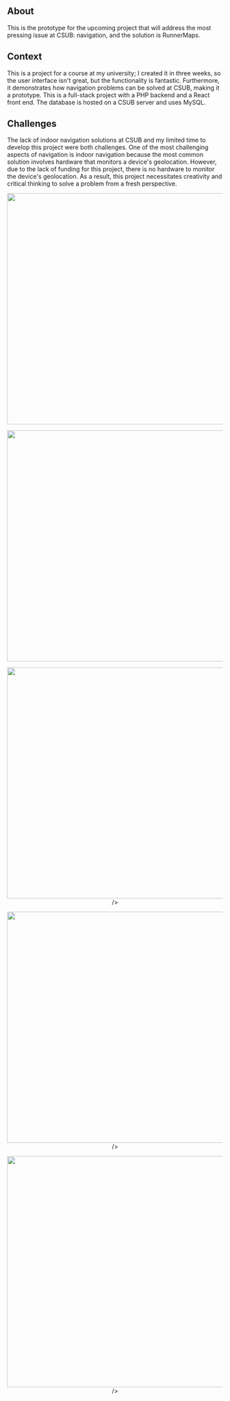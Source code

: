 ## About

This is the prototype for the upcoming project that will address the most pressing issue at CSUB: navigation, and the solution is RunnerMaps.

## Context

This is a project for a course at my university; I created it in three weeks, so the user interface isn't great, but the functionality is fantastic. Furthermore, it demonstrates how navigation problems can be solved at CSUB, making it a prototype. This is a full-stack project with a PHP backend and a React front end. The database is hosted on a CSUB server and uses MySQL.

## Challenges

The lack of indoor navigation solutions at CSUB and my limited time to develop this project were both challenges.
One of the most challenging aspects of navigation is indoor navigation because the most common solution involves hardware that monitors a device's geolocation.
However, due to the lack of funding for this project, there is no hardware to monitor the device's geolocation.
As a result, this project necessitates creativity and critical thinking to solve a problem from a fresh perspective.

<p align="center" width="100%">
<img
      src="https://jtagaca.live/images/RunnerMaps1.png"
      height=540px
      width=1080px
   />
      </p>

<p align="center" width="100%">
   <img
      src="https://jtagaca.live/images/RunnerMaps2.png"
      height=540px
      width=1080px
   />
       </p>

   <p align="center" width="100%">
   <img
      src="https://jtagaca.live/images/RunnerMaps3.gif"
      height=540px
       
   />
      </p>
<p align="center" width="100%">
<img
      src="/public/RunnerMaps4-2.gif"
      height=540px
   
   />
      </p>
<p align="center" width="100%">
<img
      src="public/RunnerMaps5.gif"
      height=540px

   />
    </p>
